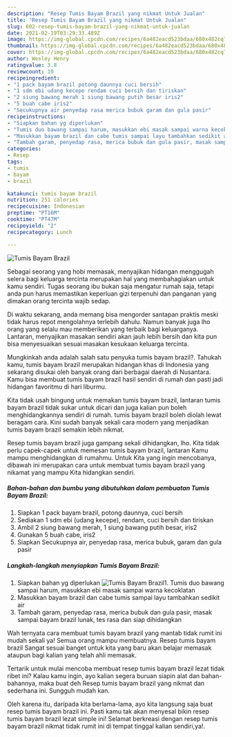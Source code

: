 ```yaml
---
description: "Resep Tumis Bayam Brazil yang nikmat Untuk Jualan"
title: "Resep Tumis Bayam Brazil yang nikmat Untuk Jualan"
slug: 602-resep-tumis-bayam-brazil-yang-nikmat-untuk-jualan
date: 2021-02-19T03:29:33.489Z
image: https://img-global.cpcdn.com/recipes/6a482eacd523bdaa/680x482cq70/tumis-bayam-brazil-foto-resep-utama.jpg
thumbnail: https://img-global.cpcdn.com/recipes/6a482eacd523bdaa/680x482cq70/tumis-bayam-brazil-foto-resep-utama.jpg
cover: https://img-global.cpcdn.com/recipes/6a482eacd523bdaa/680x482cq70/tumis-bayam-brazil-foto-resep-utama.jpg
author: Wesley Henry
ratingvalue: 3.8
reviewcount: 10
recipeingredient:
- "1 pack bayam brazil potong daunnya cuci bersih"
- "1 sdm ebi udang kecepe rendam cuci bersih dan tiriskan"
- "2 siung bawang merah 1 siung bawang putih besar iris2"
- "5 buah cabe iris2"
- "Secukupnya air penyedap rasa merica bubuk garam dan gula pasir"
recipeinstructions:
- "Siapkan bahan yg diperlukan"
- "Tumis duo bawang sampai harum, masukkan ebi masak sampai warna kecoklatan"
- "Masukkan bayam brazil dan cabe tumis sampai layu tambahkan sedikit air"
- "Tambah garam, penyedap rasa, merica bubuk dan gula pasir, masak sampai bayam brazil lunak, tes rasa dan siap dihidangkan"
categories:
- Resep
tags:
- tumis
- bayam
- brazil

katakunci: tumis bayam brazil 
nutrition: 251 calories
recipecuisine: Indonesian
preptime: "PT16M"
cooktime: "PT47M"
recipeyield: "2"
recipecategory: Lunch

---
```



![Tumis Bayam Brazil](https://img-global.cpcdn.com/recipes/6a482eacd523bdaa/680x482cq70/tumis-bayam-brazil-foto-resep-utama.jpg)

Sebagai seorang yang hobi memasak, menyajikan hidangan menggugah selera bagi keluarga tercinta merupakan hal yang membahagiakan untuk kamu sendiri. Tugas seorang ibu bukan saja mengatur rumah saja, tetapi anda pun harus memastikan keperluan gizi terpenuhi dan panganan yang dimakan orang tercinta wajib sedap.

Di waktu  sekarang, anda memang bisa mengorder santapan praktis meski tidak harus repot mengolahnya terlebih dahulu. Namun banyak juga lho orang yang selalu mau memberikan yang terbaik bagi keluarganya. Lantaran, menyajikan masakan sendiri akan jauh lebih bersih dan kita pun bisa menyesuaikan sesuai masakan kesukaan keluarga tercinta. 



Mungkinkah anda adalah salah satu penyuka tumis bayam brazil?. Tahukah kamu, tumis bayam brazil merupakan hidangan khas di Indonesia yang sekarang disukai oleh banyak orang dari berbagai daerah di Nusantara. Kamu bisa membuat tumis bayam brazil hasil sendiri di rumah dan pasti jadi hidangan favoritmu di hari liburmu.

Kita tidak usah bingung untuk memakan tumis bayam brazil, lantaran tumis bayam brazil tidak sukar untuk dicari dan juga kalian pun boleh menghidangkannya sendiri di rumah. tumis bayam brazil boleh diolah lewat beragam cara. Kini sudah banyak sekali cara modern yang menjadikan tumis bayam brazil semakin lebih nikmat.

Resep tumis bayam brazil juga gampang sekali dihidangkan, lho. Kita tidak perlu capek-capek untuk memesan tumis bayam brazil, lantaran Kamu mampu menghidangkan di rumahmu. Untuk Kita yang ingin mencobanya, dibawah ini merupakan cara untuk membuat tumis bayam brazil yang nikamat yang mampu Kita hidangkan sendiri.

<!--inarticleads1-->

##### Bahan-bahan dan bumbu yang dibutuhkan dalam pembuatan Tumis Bayam Brazil:

1. Siapkan 1 pack bayam brazil, potong daunnya, cuci bersih
1. Sediakan 1 sdm ebi (udang kecepe), rendam, cuci bersih dan tiriskan
1. Ambil 2 siung bawang merah, 1 siung bawang putih besar, iris2
1. Gunakan 5 buah cabe, iris2
1. Siapkan Secukupnya air, penyedap rasa, merica bubuk, garam dan gula pasir




<!--inarticleads2-->

##### Langkah-langkah menyiapkan Tumis Bayam Brazil:

1. Siapkan bahan yg diperlukan
<img src="https://img-global.cpcdn.com/steps/e27005422c542ad9/160x128cq70/tumis-bayam-brazil-langkah-memasak-1-foto.jpg" alt="Tumis Bayam Brazil">1. Tumis duo bawang sampai harum, masukkan ebi masak sampai warna kecoklatan
1. Masukkan bayam brazil dan cabe tumis sampai layu tambahkan sedikit air
1. Tambah garam, penyedap rasa, merica bubuk dan gula pasir, masak sampai bayam brazil lunak, tes rasa dan siap dihidangkan




Wah ternyata cara membuat tumis bayam brazil yang mantab tidak rumit ini mudah sekali ya! Semua orang mampu membuatnya. Resep tumis bayam brazil Sangat sesuai banget untuk kita yang baru akan belajar memasak ataupun bagi kalian yang telah ahli memasak.

Tertarik untuk mulai mencoba membuat resep tumis bayam brazil lezat tidak ribet ini? Kalau kamu ingin, ayo kalian segera buruan siapin alat dan bahan-bahannya, maka buat deh Resep tumis bayam brazil yang nikmat dan sederhana ini. Sungguh mudah kan. 

Oleh karena itu, daripada kita berlama-lama, ayo kita langsung saja buat resep tumis bayam brazil ini. Pasti kamu tak akan menyesal bikin resep tumis bayam brazil lezat simple ini! Selamat berkreasi dengan resep tumis bayam brazil nikmat tidak rumit ini di tempat tinggal kalian sendiri,ya!.

